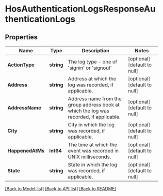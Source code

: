 # HosAuthenticationLogsResponseAuthenticationLogs

## Properties
Name | Type | Description | Notes
------------ | ------------- | ------------- | -------------
**ActionType** | **string** | The log type - one of &#39;signin&#39; or &#39;signout&#39; | [optional] [default to null]
**Address** | **string** | Address at which the log was recorded, if applicable. | [optional] [default to null]
**AddressName** | **string** | Address name from the group address book at which the log was recorded, if applicable. | [optional] [default to null]
**City** | **string** | City in which the log was recorded, if applicable. | [optional] [default to null]
**HappenedAtMs** | **int64** | The time at which the event was recorded in UNIX milliseconds. | [optional] [default to null]
**State** | **string** | State in which the log was recorded, if applicable. | [optional] [default to null]

[[Back to Model list]](../README.md#documentation-for-models) [[Back to API list]](../README.md#documentation-for-api-endpoints) [[Back to README]](../README.md)


